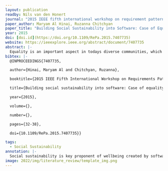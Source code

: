 ```yaml
---
layout: publication
readby: Nils van den Honert
journal: "2015 IEEE fifth international workshop on requirement patterns"
paper_author: Maryam Al Hinai, Ruzanna Chitchyan
paper_title: "Building Social Sustainability into Software: Case of Equality"
year: 2015
doi: [doi.id](https://doi.org/10.1109/RePa.2015.7407735)
website: https://ieeexplore.ieee.org/abstract/document/7407735
abstract: |-
  Equality is an important aspect in todays diverse communities, which plays a significant role in communities social sustainability. This paper looks into modeling equality as a social sustainability dimension using a generic model of sustainability. Patterns of equality requirements are identified in this generic model. This model and respective patterns are then used in software requirements elicitation of a case study.
bibtex: |-
  @INPROCEEDINGS{7407735,

  author={Hinai, Maryam Al and Chitchyan, Ruzanna},

  booktitle={2015 IEEE Fifth International Workshop on Requirements Patterns (RePa)}, 

  title={Building social sustainability into software: Case of equality}, 

  year={2015},

  volume={},

  number={},

  pages={32-38},

  doi={10.1109/RePa.2015.7407735}}

tags:
  - Social Sustainability
annotation: |-
  Social sustainability is key proponent of wellbeing created by software. However, creating the requirements for building social sustainability into software is not an easy task. Using equality as the main socials sustainability aspect, a process of requirements elicitation is shown. Equality is here defined as the right for all participants in society to access (public) resources with discrimination of any kind. Value sensitive designs exist, but are mostly unused in everyday software development. The authors generate an initial equality value pattern. They showcase the Goal, its Dimension and associated values, and the regulations and activities that have an impact on theses values.
image: 2022/img/literature_review/template_img.png
---
```


<!--mandatory fields: paper_title, readby, paper_author, journal, year, doi or preprint or arxiv, slides (if you have), abstract, annotation -->
